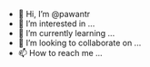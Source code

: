 - 👋 Hi, I’m @pawantr
- 👀 I’m interested in ...
- 🌱 I’m currently learning ...
- 💞️ I’m looking to collaborate on ...
- 📫 How to reach me ...

<!---
pawantr/pawantr is a ✨ special ✨ repository because its `README.md` (this file) appears on your GitHub profile.
You can click the Preview link to take a look at your changes.
--->
